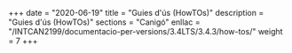 +++
date        = "2020-06-19"
title       = "Guies d'ús (HowTOs)"
description = "Guies d'ús (HowTOs)"
sections    = "Canigó"
enllac      = "/INTCAN2199/documentacio-per-versions/3.4LTS/3.4.3/how-tos/"
weight      = 7
+++

